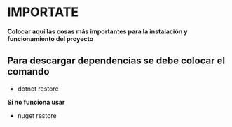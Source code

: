 # IMPORTATE 

**Colocar aquí las cosas más importantes para la instalación y funcionamiento del proyecto**

## Para descargar dependencias se debe colocar el comando
- dotnet restore

**Si no funciona usar**

- nuget restore
